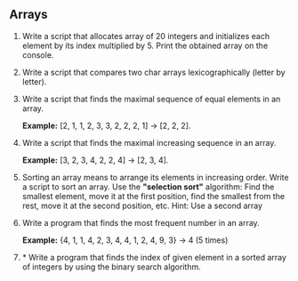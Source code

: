 ## Arrays

1. Write a script that allocates array of 20 integers and initializes each element by its index multiplied by 5. Print the obtained array on the console.
2. Write a script that compares two char arrays lexicographically (letter by letter).
3. Write a script that finds the maximal sequence of equal elements in an array.

    **Example:** [2, 1, 1, 2, 3, 3, 2, 2, 2, 1] -> [2, 2, 2].

4. Write a script that finds the maximal increasing sequence in an array.

    **Example:** [3, 2, 3, 4, 2, 2, 4] -> [2, 3, 4].

5. Sorting an array means to arrange its elements in increasing order. Write a script to sort an array. Use the **"selection sort"** algorithm: Find the smallest element, move it at the first position, find the smallest from the rest, move it at the second position, etc. Hint: Use a second array
6. Write a program that finds the most frequent number in an array.

    **Example:** {4, 1, 1, 4, 2, 3, 4, 4, 1, 2, 4, 9, 3} -> 4 (5 times)

7. \* Write a program that finds the index of given element in a sorted array of integers by using the binary search algorithm.
